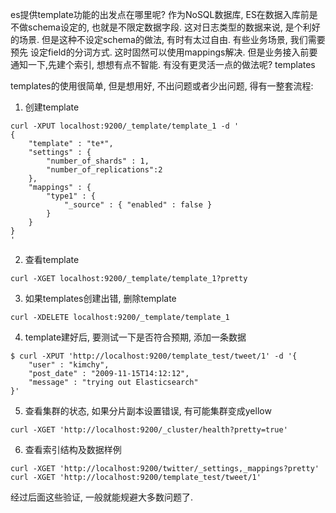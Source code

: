 es提供template功能的出发点在哪里呢? 作为NoSQL数据库, ES在数据入库前是不做schema设定的, 也就是不限定数据字段.
这对日志类型的数据来说, 是个利好的场景.  但是这种不设定schema的做法, 有时有太过自由. 有些业务场景, 我们需要预先
设定field的分词方式. 这时固然可以使用mappings解决. 但是业务接入前要通知一下,先建个索引, 想想有点不智能. 
有没有更灵活一点的做法呢? templates

templates的使用很简单, 但是想用好, 不出问题或者少出问题, 得有一整套流程:

1. 创建template
```
curl -XPUT localhost:9200/_template/template_1 -d '
{
    "template" : "te*",
    "settings" : {
        "number_of_shards" : 1,
        "number_of_replications":2
    },
    "mappings" : {
        "type1" : {
            "_source" : { "enabled" : false }
        }
    }
}
'
```

2. 查看template
```
curl -XGET localhost:9200/_template/template_1?pretty
```

3. 如果templates创建出错, 删除template
```
curl -XDELETE localhost:9200/_template/template_1
```

4. template建好后, 要测试一下是否符合预期, 添加一条数据
```
$ curl -XPUT 'http://localhost:9200/template_test/tweet/1' -d '{
    "user" : "kimchy",
    "post_date" : "2009-11-15T14:12:12",
    "message" : "trying out Elasticsearch"
}'
```
5. 查看集群的状态, 如果分片副本设置错误, 有可能集群变成yellow
```
curl -XGET 'http://localhost:9200/_cluster/health?pretty=true'
```

6. 查看索引结构及数据样例
```
curl -XGET 'http://localhost:9200/twitter/_settings,_mappings?pretty'
curl -XGET 'http://localhost:9200/template_test/tweet/1'
```

经过后面这些验证, 一般就能规避大多数问题了.


